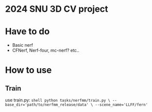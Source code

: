# 2024 SNU 3D CV project

# Have to do

- Basic nerf
- CFNerf, Nerf-four, mc-nerf? etc..

# How to use

## Train
use train.py:
    ```shell
   python tasks/nerfmm/train.py \
   --base_dir='path/to/nerfmm_release/data' \
   --scene_name='LLFF/fern'
    ```
  
